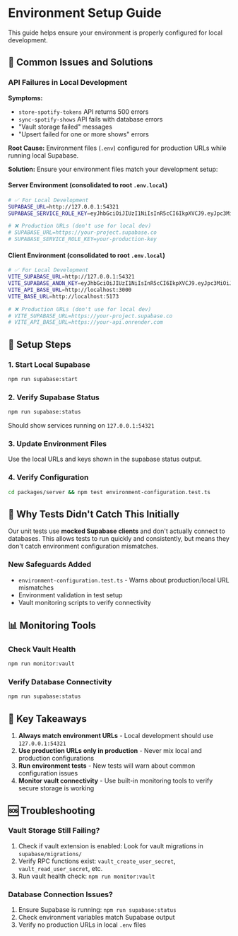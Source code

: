 # Environment Setup Guide

This guide helps ensure your environment is properly configured for local development.

## 🚨 Common Issues and Solutions

### API Failures in Local Development

**Symptoms:**
- `store-spotify-tokens` API returns 500 errors
- `sync-spotify-shows` API fails with database errors  
- "Vault storage failed" messages
- "Upsert failed for one or more shows" errors

**Root Cause:**
Environment files (`.env`) configured for production URLs while running local Supabase.

**Solution:**
Ensure your environment files match your development setup:

#### Server Environment (consolidated to root `.env.local`)
```bash
# ✅ For Local Development
SUPABASE_URL=http://127.0.0.1:54321
SUPABASE_SERVICE_ROLE_KEY=eyJhbGciOiJIUzI1NiIsInR5cCI6IkpXVCJ9.eyJpc3MiOiJzdXBhYmFzZS1kZW1vIiwicm9sZSI6InNlcnZpY2Vfcm9sZSIsImV4cCI6MTk4MzgxMjk5Nn0.EGIM96RAZx35lJzdJsyH-qQwv8Hdp7fsn3W0YpN81IU

# ❌ Production URLs (don't use for local dev)
# SUPABASE_URL=https://your-project.supabase.co
# SUPABASE_SERVICE_ROLE_KEY=your-production-key
```

#### Client Environment (consolidated to root `.env.local`)
```bash
# ✅ For Local Development  
VITE_SUPABASE_URL=http://127.0.0.1:54321
VITE_SUPABASE_ANON_KEY=eyJhbGciOiJIUzI1NiIsInR5cCI6IkpXVCJ9.eyJpc3MiOiJzdXBhYmFzZS1kZW1vIiwicm9sZSI6ImFub24iLCJleHAiOjE5ODM4MTI5OTZ9.CRXP1A7WOeoJeXxjNni43kdQwgnWNReilDMblYTn_I0
VITE_API_BASE_URL=http://localhost:3000
VITE_BASE_URL=http://localhost:5173

# ❌ Production URLs (don't use for local dev)
# VITE_SUPABASE_URL=https://your-project.supabase.co  
# VITE_API_BASE_URL=https://your-api.onrender.com
```

## 🔧 Setup Steps

### 1. Start Local Supabase
```bash
npm run supabase:start
```

### 2. Verify Supabase Status
```bash
npm run supabase:status
```
Should show services running on `127.0.0.1:54321`

### 3. Update Environment Files
Use the local URLs and keys shown in the supabase status output.

### 4. Verify Configuration
```bash
cd packages/server && npm test environment-configuration.test.ts
```

## 🧪 Why Tests Didn't Catch This Initially

Our unit tests use **mocked Supabase clients** and don't actually connect to databases. This allows tests to run quickly and consistently, but means they don't catch environment configuration mismatches.

### New Safeguards Added
- `environment-configuration.test.ts` - Warns about production/local URL mismatches
- Environment validation in test setup
- Vault monitoring scripts to verify connectivity

## 📊 Monitoring Tools

### Check Vault Health
```bash
npm run monitor:vault
```

### Verify Database Connectivity  
```bash
npm run supabase:status
```

## 🔑 Key Takeaways

1. **Always match environment URLs** - Local development should use `127.0.0.1:54321`
2. **Use production URLs only in production** - Never mix local and production configurations
3. **Run environment tests** - New tests will warn about common configuration issues
4. **Monitor vault connectivity** - Use built-in monitoring tools to verify secure storage is working

## 🆘 Troubleshooting

### Vault Storage Still Failing?
1. Check if vault extension is enabled: Look for vault migrations in `supabase/migrations/`
2. Verify RPC functions exist: `vault_create_user_secret`, `vault_read_user_secret`, etc.
3. Run vault health check: `npm run monitor:vault`

### Database Connection Issues?
1. Ensure Supabase is running: `npm run supabase:status`
2. Check environment variables match Supabase output
3. Verify no production URLs in local `.env` files 